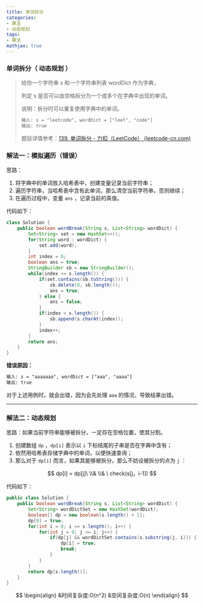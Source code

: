 ```yaml
---
title: 单词拆分
categories:
- 算法
- 动态规划
tags:
- 算法
mathjax: true
---
```


### 单词拆分（ 动态规划 ）

<!--more-->

> 给你一个字符串 s 和一个字符串列表 wordDict 作为字典，
>
> 判定 s 是否可以由空格拆分为一个或多个在字典中出现的单词。
>
> 说明：拆分时可以重复使用字典中的单词。
>
> ```html
> 输入: s = "leetcode", wordDict = ["leet", "code"]
> 输出: true
> ```
>
> 题目详情参考：[139. 单词拆分 - 力扣（LeetCode） (leetcode-cn.com)](https://leetcode-cn.com/problems/word-break/)

### 解法一：模拟遍历（错误）

思路：

1. 将字典中的单词放入哈希表中，创建变量记录当前字符串；
2. 遍历字符串，当哈希表中含有此单词，那么清空当前字符串，否则继续；
3. 在遍历过程中，变量 `ans` ，记录当前的真值。

代码如下：

```java
class Solution {
    public boolean wordBreak(String s, List<String> wordDict) {
        Set<String> set = new HashSet<>();
        for(String word : wordDict) {
            set.add(word);
        }
        int index = 0;
        boolean ans = true;
        StringBuilder sb = new StringBuilder();                 
        while(index <= s.length()) {
            if(set.contains(sb.toString())) {
                sb.delete(0, sb.length());
                ans = true;
            } else {
                ans = false;
            }
            if(index < s.length()) {
                sb.append(s.charAt(index));
            }
            index++;
        }
        return ans;
    }
}
```

**错误原因：**

```html
输入: s = "aaaaaaa", wordDict = ["aaa", "aaaa"]
输出: true
```

对于上述用例时，就会出错，因为会先处理 `aaa` 的情况，导致结果出错。

----

### 解法二：动态规划

思路：如果当前字符串能够被拆分，一定存在空格位置，使其分割。

1. 创建数组 `dp` ，`dp[i]` 表示以 `i` 下标结尾的子串是否在字典中含有；
2. 依然用哈希表存储字典中的单词，以便快速查询；
3. 那么对于 `dp[i]` 而言，如果其能够被拆分，那么不妨设被拆分的点为 `j` ：

$$
dp[i] = dp[j]\  \\& \\& \ check(s[j，i-1])
$$

代码如下：

```java
public class Solution {
    public boolean wordBreak(String s, List<String> wordDict) {
        Set<String> wordDictSet = new HashSet(wordDict);
        boolean[] dp = new boolean[s.length() + 1];
        dp[0] = true;
        for(int i = 0; i <= s.length(); i++) {
            for(int j = 0; j <= i; j++) {
                if(dp[j] && wordDictSet.contains(s.substring(j, i))) {
                    dp[i] = true;
                    break;
                }
            }
        }
        return dp[s.length()];
    }
}
```

$$
\begin{align}
&时间复杂度:O(n^2)
&空间复杂度:O(n)
\end{align}
$$

